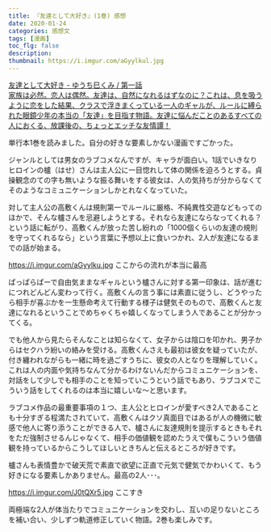 ```yaml
---
title: 『友達として大好き』(1巻) 感想
date: 2020-01-24
categories: 感想文
tags: [漫画]
toc_flg: false
description: 
thumbnail: https://i.imgur.com/aGyylkul.jpg
---
```


<div class="bcard-wrapper">
<a href="https://comic-days.com/episode/10834108156748113091" rel="nofollow" target="_blank">
<span class="bcard-main withogimg">
<div class="bcard-title">
友達として大好き - ゆうち巳くみ / 第一話
</div>
<div class="bcard-description">
家族は必然。恋人は偶然。友達は、自然になれるはずなのに？これは、息を吸うように恋をした結果、クラスで浮きまくっている一人のギャルが、ルールに縛られた眼鏡少年の本当の「友達」を目指す物語。友達に悩んだことのあるすべての人におくる、放課後の、ちょっとエッチな友情譚！
</div>
<div class="bcard-img" style="background-image: url(https://cdn-img.comic-days.com/public/series-thumbnail/10834108156743264413-b1bf7ab6b88b902b8e5b2a3d08c9f144?1579767187)">
</div></span></a></div>

単行本1巻を読みました。自分の好きな要素しかない漫画ですごかった。


ジャンルとしては男女のラブコメなんですが、キャラが面白い。1話でいきなりヒロインの櫨（はせ）さんは主人公に一目惚れして体の関係を迫ろうとする。貞操観念のての字も無いような振る舞いをする彼女は、人の気持ちが分からなくてそのようなコミュニケーションしかとれなくなっていた。

対して主人公の高敷くんは規則第一でルールに厳格、不純異性交遊などもってのほかで、そんな櫨さんを忌避しようとする。それなら友達にならなってくれる？という話に転がり、高敷くんが放った苦し紛れの「1000個くらいの友達の規則を守ってくれるなら」という言葉に予想以上に食いつかれ、2人が友達になるまでの話が始まる。

https://i.imgur.com/aGyylku.jpg
ここからの流れが本当に最高

ぱっぱらぱーで自由気ままなギャルという櫨さんに対する第一印象は、話が進むにつれどんどん変わって行く。高敷くんの言う事には素直に従うし、どうやったら相手が喜ぶかを一生懸命考えて行動する様子は健気そのもので、高敷くんと友達になれるということでめちゃくちゃ嬉しくなってしまう人であることが分かってくる。

でも他人から見たらそんなことは知らなくて、女子からは陰口を叩かれ、男子からはセクハラ紛いの絡みを受ける。高敷くんさえも最初は彼女を疑っていたが、付き纏われながらも一緒に時を過ごすうちに、彼女の人となりを理解していく。これは人の内面や気持ちなんて分かるわけないんだからコミュニケーションを、対話をして少しでも相手のことを知っていこうという話でもあり、ラブコメでこういう話をしてくれるのは本当に嬉しいな～と思います。

ラブコメ作品の最重要事項の１つ、主人公とヒロインが愛すべき2人であることも十分すぎる程満たされていて、高敷くんはクソ真面目ではあるが人の機微に敏感で他人に寄り添うことができる人で、櫨さんに友達規則を提示するときもそれをただ強制させるんじゃなくて、相手の価値観を認めたうえで僕もこういう価値観を持っているからこうしてほしいときちんと伝えるところが好きです。

櫨さんも表情豊かで破天荒で素直で欲望に正直で元気で健気でかわいくて、もう好きになる要素しかありません。最高の2人･･･。

https://i.imgur.com/J0tQXr5.jpg
ここすき

両極端な2人が体当たりでコミュニケーションを交わし、互いの足りないところを補い合い、少しずつ軌道修正していく物語。2巻も楽しみです。
